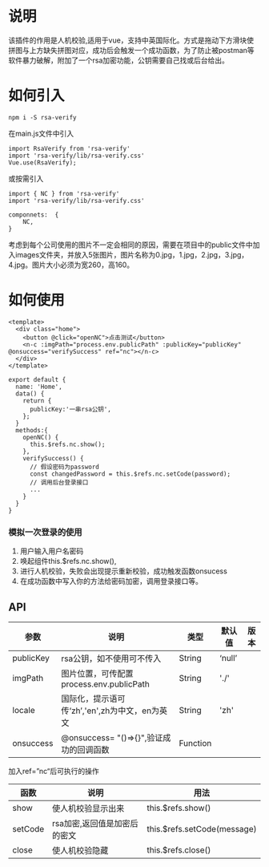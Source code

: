 # 说明

该插件的作用是人机校验,适用于vue，支持中英国际化。方式是拖动下方滑块使拼图与上方缺失拼图对应，成功后会触发一个成功函数，为了防止被postman等软件暴力破解，附加了一个rsa加密功能，公钥需要自己找或后台给出。

# 如何引入

```
npm i -S rsa-verify
```

在main.js文件中引入

```
import RsaVerify from 'rsa-verify'
import 'rsa-verify/lib/rsa-verify.css'
Vue.use(RsaVerify);
```

或按需引入

```
import { NC } from 'rsa-verify'
import 'rsa-verify/lib/rsa-verify.css'

componnets:  {
	NC,
}
```

考虑到每个公司使用的图片不一定会相同的原因，需要在项目中的public文件中加入images文件夹，并放入5张图片，图片名称为0.jpg，1.jpg，2.jpg，3.jpg，4.jpg。图片大小必须为宽260，高160。

# 如何使用

```
<template>
  <div class="home">
    <button @click="openNC">点击测试</button>
    <n-c :imgPath="process.env.publicPath" :publicKey="publicKey" @onsuccess="verifySuccess" ref="nc"></n-c>
  </div>
</template>
```

```
export default {
  name: 'Home',
  data() {
    return {
      publicKey:'一串rsa公钥',
    };
  }
  methods:{
    openNC() {
      this.$refs.nc.show();
    },
    verifySuccess() {
      // 假设密码为password
      const changedPassword = this.$refs.nc.setCode(password);
      // 调用后台登录接口
      ...
    }
  }
}
```

### 模拟一次登录的使用

1. 用户输入用户名密码
2. 唤起组件this.$refs.nc.show(),
3. 进行人机校验，失败会出现提示重新校验，成功触发函数onsucess
4. 在成功函数中写入你的方法给密码加密，调用登录接口等。

## API

| 参数      | 说明                                           | 类型     | 默认值 | 版本 |
| --------- | ---------------------------------------------- | -------- | ------ | ---- |
| publicKey | rsa公钥，如不使用可不传入                      | String   | ‘null’ |      |
| imgPath   | 图片位置，可传配置process.env.publicPath       | String   | './'   |      |
| locale    | 国际化，提示语可传‘zh’,'en',zh为中文，en为英文 | String   | 'zh'   |      |
| onsuccess | @onsuccess= "()=>{}",验证成功的回调函数        | Function |        |      |

加入ref=”nc“后可执行的操作

| 函数    | 说明                         | 用法                        |
| ------- | ---------------------------- | --------------------------- |
| show    | 使人机校验显示出来           | this.$refs.show()           |
| setCode | rsa加密,返回值是加密后的密文 | this.$refs.setCode(message) |
| close   | 使人机校验隐藏               | this.$refs.close()          |

